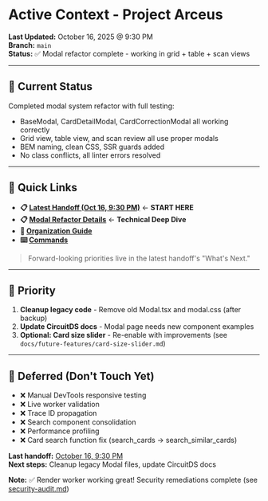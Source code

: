 # Active Context - Project Arceus

**Last Updated:** October 16, 2025 @ 9:30 PM  
**Branch:** `main`  
**Status:** ✅ Modal refactor complete - working in grid + table + scan views

---

## 🎯 Current Status

Completed modal system refactor with full testing:
- BaseModal, CardDetailModal, CardCorrectionModal all working correctly
- Grid view, table view, and scan review all use proper modals
- BEM naming, clean CSS, SSR guards added
- No class conflicts, all linter errors resolved

---

## 📖 Quick Links

- **📋 [Latest Handoff (Oct 16, 9:30 PM)](./handoffs/2025/10-october/context_handoff_20251016_2130.md)** ← **START HERE**
- **📋 [Modal Refactor Details](./handoffs/2025/10-october/modal_refactor_20251016.md)** ← **Technical Deep Dive**
- **📂 [Organization Guide](./ORGANIZATION.md)**
- **⌨️ [Commands](./COMMAND_REFERENCE.md)**

> Forward-looking priorities live in the latest handoff's "What's Next."

---

## 🔴 Priority

1. **Cleanup legacy code** - Remove old Modal.tsx and modal.css (after backup)
2. **Update CircuitDS docs** - Modal page needs new component examples
3. **Optional: Card size slider** - Re-enable with improvements (see `docs/future-features/card-size-slider.md`)

---

## 🚫 Deferred (Don't Touch Yet)

- ❌ Manual DevTools responsive testing
- ❌ Live worker validation  
- ❌ Trace ID propagation
- ❌ Search component consolidation
- ❌ Performance profiling
- ❌ Card search function fix (search_cards → search_similar_cards)


**Last handoff:** [October 16, 9:30 PM](./handoffs/2025/10-october/context_handoff_20251016_2130.md)  
**Next steps:** Cleanup legacy Modal files, update CircuitDS docs

**Note:** ✅ Render worker working great! Security remediations complete (see [security-audit.md](../security-audit.md))
